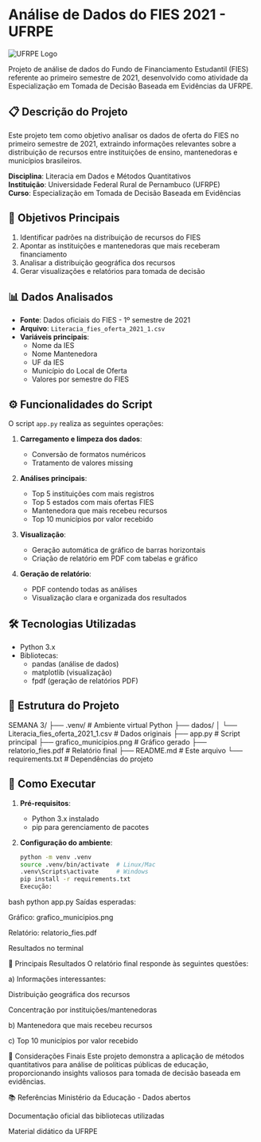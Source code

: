 # Análise de Dados do FIES 2021 - UFRPE

![UFRPE Logo](https://www.ufrpe.br/sites/www.ufrpe.br/files/Logo%20UFRPE%20com%20texto_2.png)

Projeto de análise de dados do Fundo de Financiamento Estudantil (FIES) referente ao primeiro semestre de 2021, desenvolvido como atividade da Especialização em Tomada de Decisão Baseada em Evidências da UFRPE.

## 📋 Descrição do Projeto

Este projeto tem como objetivo analisar os dados de oferta do FIES no primeiro semestre de 2021, extraindo informações relevantes sobre a distribuição de recursos entre instituições de ensino, mantenedoras e municípios brasileiros.

**Disciplina**: Literacia em Dados e Métodos Quantitativos  
**Instituição**: Universidade Federal Rural de Pernambuco (UFRPE)  
**Curso**: Especialização em Tomada de Decisão Baseada em Evidências

## 🎯 Objetivos Principais

1. Identificar padrões na distribuição de recursos do FIES
2. Apontar as instituições e mantenedoras que mais receberam financiamento
3. Analisar a distribuição geográfica dos recursos
4. Gerar visualizações e relatórios para tomada de decisão

## 📊 Dados Analisados

- **Fonte**: Dados oficiais do FIES - 1º semestre de 2021
- **Arquivo**: `Literacia_fies_oferta_2021_1.csv`
- **Variáveis principais**:
  - Nome da IES
  - Nome Mantenedora
  - UF da IES
  - Município do Local de Oferta
  - Valores por semestre do FIES

## ⚙️ Funcionalidades do Script

O script `app.py` realiza as seguintes operações:

1. **Carregamento e limpeza dos dados**:

   - Conversão de formatos numéricos
   - Tratamento de valores missing

2. **Análises principais**:

   - Top 5 instituições com mais registros
   - Top 5 estados com mais ofertas FIES
   - Mantenedora que mais recebeu recursos
   - Top 10 municípios por valor recebido

3. **Visualização**:

   - Geração automática de gráfico de barras horizontais
   - Criação de relatório em PDF com tabelas e gráfico

4. **Geração de relatório**:
   - PDF contendo todas as análises
   - Visualização clara e organizada dos resultados

## 🛠️ Tecnologias Utilizadas

- Python 3.x
- Bibliotecas:
  - pandas (análise de dados)
  - matplotlib (visualização)
  - fpdf (geração de relatórios PDF)

## 📂 Estrutura do Projeto

SEMANA 3/
├── .venv/ # Ambiente virtual Python
├── dados/
│ └── Literacia_fies_oferta_2021_1.csv # Dados originais
├── app.py # Script principal
├── grafico_municipios.png # Gráfico gerado
├── relatorio_fies.pdf # Relatório final
├── README.md # Este arquivo
└── requirements.txt # Dependências do projeto

## 🚀 Como Executar

1. **Pré-requisitos**:

   - Python 3.x instalado
   - pip para gerenciamento de pacotes

2. **Configuração do ambiente**:
   ```bash
   python -m venv .venv
   source .venv/bin/activate  # Linux/Mac
   .venv\Scripts\activate     # Windows
   pip install -r requirements.txt
   Execução:
   ```

bash
python app.py
Saídas esperadas:

Gráfico: grafico_municipios.png

Relatório: relatorio_fies.pdf

Resultados no terminal

📌 Principais Resultados
O relatório final responde às seguintes questões:

a) Informações interessantes:

Distribuição geográfica dos recursos

Concentração por instituições/mantenedoras

b) Mantenedora que mais recebeu recursos

c) Top 10 municípios por valor recebido

📝 Considerações Finais
Este projeto demonstra a aplicação de métodos quantitativos para análise de políticas públicas de educação, proporcionando insights valiosos para tomada de decisão baseada em evidências.

📚 Referências
Ministério da Educação - Dados abertos

Documentação oficial das bibliotecas utilizadas

Material didático da UFRPE
